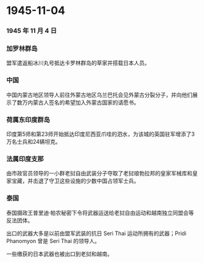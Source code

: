 # 1945-11-04

### 1945 年 11 月 4 日

### 加罗林群岛

盟军遣返船冰川丸号抵达卡罗林群岛的草家并搭载日本人员。

### 中国

中国内蒙古地区领导人前往外蒙古地区乌兰巴托会见外蒙古分裂分子，并向他们展示了数万内蒙古人签名的希望加入外蒙古国家的请愿书。

### 荷属东印度群岛

印度第5师和第23师开始抵达印度尼西亚爪哇的泗水，为该城的英国驻军增添了3万名士兵和24辆坦克。

### 法属印度支那

由市政官员领导的一小群老挝自由武装分子夺取了老挝琅勃拉邦的皇家军械库和皇家宝藏，并击退了守卫这些设施的少数中国占领军士兵。

### 泰国

泰国摄政王普里迪·帕农秘密下令将武器运送给老挝自由运动和越南独立同盟会等反法团体。

出口的武器大多是以前由盟军武装的抗日 Seri Thai 运动所拥有的武器；Pridi
Phanomyon 曾是 Seri Thai 的领导人。

一些缴获的日本武器也被出口到老挝和越南。